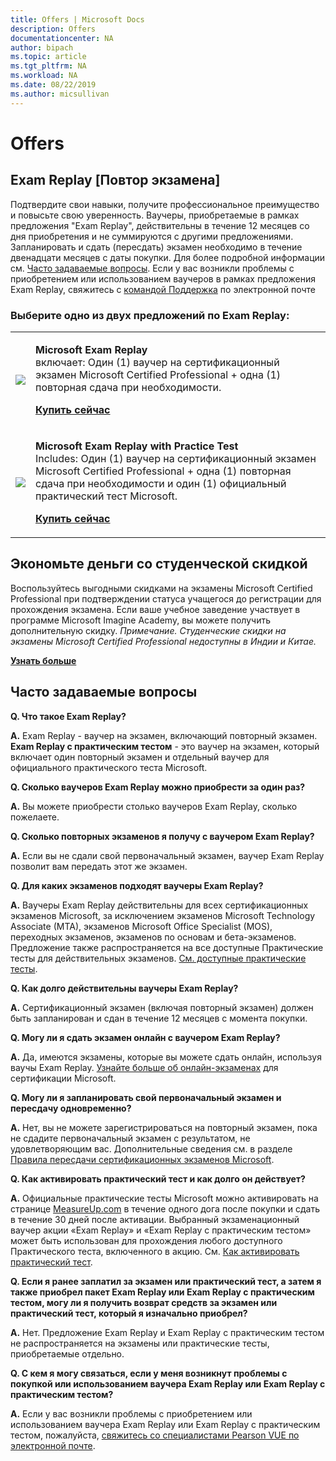 ```yaml
---
title: Offers | Microsoft Docs
description: Offers 
documentationcenter: NA 
author: bipach
ms.topic: article
ms.tgt_pltfrm: NA
ms.workload: NA
ms.date: 08/22/2019
ms.author: micsullivan
---
```

# Offers

## Exam Replay [Повтор экзамена]

Подтвердите свои навыки, получите профессиональное преимущество и повысьте свою уверенность. Ваучеры, приобретаемые в рамках предложения "Exam Replay", действительны в течение 12 месяцев со дня приобретения и не суммируются с другими предложениями. Запланировать и сдать (пересдать) экзамен необходимо в течение двенадцати месяцев с даты покупки. Для более подробной информации см. [Часто задаваемые вопросы](#frequently-asked-questions). Если у вас возникли проблемы с приобретением или использованием ваучеров в рамках предложения Exam Replay, свяжитесь с [командой Поддержка](mailto:mindhub@pearson.com) по электронной почте

### Выберите одно из двух предложений по Exam Replay:

<div>
    <table border="0">
        <tr>
            <td>
                <img src="images/exam-replay-thumbnail.png">
            </td>
            <td>                
                <p><strong>Microsoft Exam Replay</strong><br/>включает: Один (1) ваучер на сертификационный экзамен Microsoft Certified Professional + одна (1) повторная сдача при необходимости.</p>
                <p><a href="https://us.mindhub.com/p/Microsoft-Exam-Replay?utm_source=msftmarketing&utm_medium=msft_offers&utm_campaign=ExamReplayFY20&utm_term=ERFY20&utm_content=weblink3"><strong>Купить сейчас</strong></a></p>
            </td>
        </tr>
        <tr>
            <td>
                <img src="images/exam-replay-with-practice-test-thumbnail.png">
            </td>
            <td>
               <p><strong>Microsoft Exam Replay with Practice Test</strong><br/>Includes: Один (1) ваучер на сертификационный экзамен Microsoft Certified Professional + одна (1) повторная сдача при необходимости и один (1) официальный практический тест Microsoft.</p>
               <p><a href="https://us.mindhub.com/p/Microsoft-Exam-Replay-PT?utm_source=msftmarketing&utm_medium=msft_offers&utm_campaign=ExamReplayFY20&utm_term=ERFY20&utm_content=weblink"><strong>Купить сейчас</strong></a></p>
            </td>
        </tr>
    </table>
</div>


## Экономьте деньги со студенческой скидкой
Воспользуйтесь выгодными скидками на экзамены Microsoft Certified Professional при подтверждении статуса учащегося до регистрации для прохождения экзамена. Если ваше учебное заведение участвует в программе Microsoft Imagine Academy, вы можете получить дополнительную скидку. *Примечание. Студенческие скидки на экзамены Microsoft Certified Professional недоступны в Индии и Китае.*

[**Узнать больше**](/learn/certifications/certification-exam-policies)

## Часто задаваемые вопросы

**Q. Что такое Exam Replay?**

**A.** Exam Replay - ваучер на экзамен, включающий повторный экзамен. **Exam Replay с практическим тестом** - это ваучер на экзамен, который включает один повторный экзамен и отдельный ваучер для официального практического теста Microsoft.

**Q. Сколько ваучеров Exam Replay можно приобрести за один раз?**

**A.** Вы можете приобрести столько ваучеров Exam Replay, сколько пожелаете.

**Q. Сколько повторных экзаменов я получу с ваучером Exam Replay?**

**A.** Если вы не сдали свой первоначальный экзамен, ваучер Exam Replay позволит вам передать этот же экзамен.

**Q. Для каких экзаменов подходят ваучеры Exam Replay?**

**A.** Ваучеры Exam Replay действительны для всех сертификационных экзаменов Microsoft, за исключением экзаменов Microsoft Technology Associate (MTA), экзаменов Microsoft Office Specialist (MOS), переходных экзаменов, экзаменов по основам и бета-экзаменов. Предложение также распространяется на все доступные Практические тесты для действительных экзаменов. [См. доступные практические тесты](https://us.mindhub.com/microsoft-practice-tests).

**Q. Как долго действительны ваучеры Exam Replay?**

**A.** Сертификационный экзамен (включая повторный экзамен) должен быть запланирован и сдан в течение 12 месяцев с момента покупки.

**Q. Могу ли я сдать экзамен онлайн с ваучером Exam Replay?**

**A.** Да, имеются экзамены, которые вы можете сдать онлайн, используя ваучы Exam Replay. [Узнайте больше об онлайн-экзаменах](/learn/certifications/online-exams) для сертификации Microsoft.

**Q. Могу ли я запланировать свой первоначальный экзамен и пересдачу одновременно?**

**A.** Нет, вы не можете зарегистрироваться на повторный экзамен, пока не сдадите первоначальный экзамен с результатом, не удовлетворяющим вас. Дополнительные сведения см. в разделе [Правила пересдачи сертификационных экзаменов Microsoft](/learn/certifications/certification-exam-policies#exam-retake-policy).

**Q. Как активировать практический тест и как долго он действует?**

**A.** Официальные практические тесты Microsoft можно активировать на странице [MeasureUp.com](https://www.measureup.com/) в течение одного дога после покупки и сдать в течение 30 дней после активации. Выбранный экзаменационный ваучер акции «Exam Replay» и «Exam Replay с практическим тестом» может быть использован для прохождения любого доступного Практического теста, включенного в акцию. См. [Как активировать практический тест](https://home.pearsonvue.com/microsoft/practicetests).

**Q. Если я ранее заплатил за экзамен или практический тест, а затем я также приобрел пакет Exam Replay или Exam Replay с практическим тестом, могу ли я получить возврат средств за экзамен или практический тест, который я изначально приобрел?**

**A.** Нет. Предложение Exam Replay и Exam Replay с практическим тестом не распространяется на экзамены или практические тесты, приобретаемые отдельно.

**Q. С кем я могу связаться, если у меня возникнут проблемы с покупкой или использованием ваучера Exam Replay или Exam Replay с практическим тестом?**

**A.** Если у вас возникли проблемы с приобретением или использованием ваучера Exam Replay или Exam Replay с практическим тестом, пожалуйста, [свяжитесь со специалистами Pearson VUE по электронной почте](mailto:mindhub@pearson.com).




